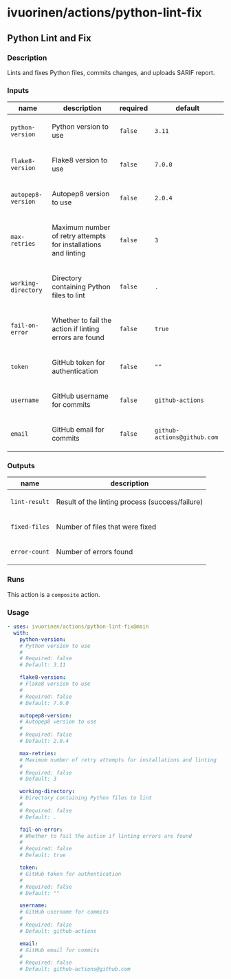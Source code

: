 # ivuorinen/actions/python-lint-fix

## Python Lint and Fix

### Description

Lints and fixes Python files, commits changes, and uploads SARIF report.

### Inputs

| name                | description                                                           | required | default                     |
|---------------------|-----------------------------------------------------------------------|----------|-----------------------------|
| `python-version`    | <p>Python version to use</p>                                          | `false`  | `3.11`                      |
| `flake8-version`    | <p>Flake8 version to use</p>                                          | `false`  | `7.0.0`                     |
| `autopep8-version`  | <p>Autopep8 version to use</p>                                        | `false`  | `2.0.4`                     |
| `max-retries`       | <p>Maximum number of retry attempts for installations and linting</p> | `false`  | `3`                         |
| `working-directory` | <p>Directory containing Python files to lint</p>                      | `false`  | `.`                         |
| `fail-on-error`     | <p>Whether to fail the action if linting errors are found</p>         | `false`  | `true`                      |
| `token`             | <p>GitHub token for authentication</p>                                | `false`  | `""`                        |
| `username`          | <p>GitHub username for commits</p>                                    | `false`  | `github-actions`            |
| `email`             | <p>GitHub email for commits</p>                                       | `false`  | `github-actions@github.com` |

### Outputs

| name          | description                                            |
|---------------|--------------------------------------------------------|
| `lint-result` | <p>Result of the linting process (success/failure)</p> |
| `fixed-files` | <p>Number of files that were fixed</p>                 |
| `error-count` | <p>Number of errors found</p>                          |

### Runs

This action is a `composite` action.

### Usage

```yaml
- uses: ivuorinen/actions/python-lint-fix@main
  with:
    python-version:
    # Python version to use
    #
    # Required: false
    # Default: 3.11

    flake8-version:
    # Flake8 version to use
    #
    # Required: false
    # Default: 7.0.0

    autopep8-version:
    # Autopep8 version to use
    #
    # Required: false
    # Default: 2.0.4

    max-retries:
    # Maximum number of retry attempts for installations and linting
    #
    # Required: false
    # Default: 3

    working-directory:
    # Directory containing Python files to lint
    #
    # Required: false
    # Default: .

    fail-on-error:
    # Whether to fail the action if linting errors are found
    #
    # Required: false
    # Default: true

    token:
    # GitHub token for authentication
    #
    # Required: false
    # Default: ""

    username:
    # GitHub username for commits
    #
    # Required: false
    # Default: github-actions

    email:
    # GitHub email for commits
    #
    # Required: false
    # Default: github-actions@github.com
```
